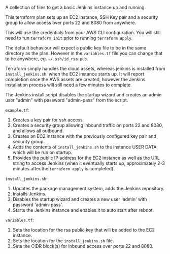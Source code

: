 A collection of files to get a basic Jenkins instance up and running.

This terraform plan sets up an EC2 instance, SSH Key pair and a security group to allow
access over ports 22 and 8080 from anywhere. 

This will use the credentials from your AWS CLI configuration.
You will still need to run `terraform init` prior to running `terraform apply`.

The default behaviour will expect a public key file to be in the same directory as the plan.
However in the `variables.tf` file you can change that to be anywhere, eg. `~/.ssh/id_rsa.pub`.

Terraform simply handles the cloud assets, whereas jenkins is installed from `install_jenkins.sh`.
when the EC2 instance starts up. It will report completion once the AWS assets are created, however the Jenkins installation process will still need a few minutes to complete.

The Jenkins install script disables the startup wizard and creates an admin user "admin" with 
password "admin-pass" from the script. 


`example.tf`:
1. Creates a key pair for ssh access.
2. Creates a security group allowing inbound traffic on ports 22 and 8080, and allows all outbound.
3. Creates an EC2 instance with the previously configured key pair and security group.
4. Adds the contents of `install_jenkins.sh` to the instance USER DATA which will be run on startup. 
5. Provides the public IP address for the EC2 instance as well as the URL string to access Jenkins (when it eventually starts up, approximately 2-3 minutes after the   `terraform apply` is completed).

`install_jenkins.sh`:
1. Updates the package management system, adds the Jenkins repository.
2. Installs Jenkins.
3. Disables the startup wizard and creates a new user 'admin' with password 'admin-pass'.
4. Starts the Jenkins instance and enables it to auto start after reboot.

`variables.tf`:
1. Sets the location for the rsa public key that will be added to the EC2 instance.
2. Sets the location for the `install_jenkins.sh` file. 
3. Sets the CIDR block(s) for inbound access over ports 22 and 8080.
